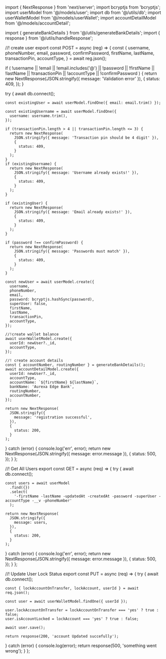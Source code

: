 import { NextResponse } from 'next/server';
import bcryptjs from 'bcryptjs';
import userModel from '@/models/user';
import db from '@/utils/db';
import userWalletModel from '@/models/userWallet';
import accountDetailModel from '@/models/accountDetail';

import { generateBankDetails } from '@/utils/generateBankDetails';
import { response } from '@/utils/handleResponse';

//! create user
export const POST = async (reg) => {
const {
username,
phoneNumber,
email,
password,
confirmPassword,
firstName,
lastName,
transactionPin,
accountType,
} = await reg.json();

if (
!username ||
!email ||
!email.includes('@') ||
!password ||
!firstName ||
!lastName ||
!transactionPin ||
!accountType ||
!confirmPassword
) {
return new NextResponse(JSON.stringify({ message: 'Validation error' }), {
status: 409,
});
}

try {
await db.connect();

    const existingUser = await userModel.findOne({ email: email.trim() });

    const existingUsername = await userModel.findOne({
      username: username.trim(),
    });

    if (transactionPin.length > 4 || transactionPin.length <= 3) {
      return new NextResponse(
        JSON.stringify({ message: 'Transaction pin should be 4 digit' }),
        {
          status: 409,
        }
      );
    }
    if (existingUsername) {
      return new NextResponse(
        JSON.stringify({ message: 'Username already exists!' }),
        {
          status: 409,
        }
      );
    }

    if (existingUser) {
      return new NextResponse(
        JSON.stringify({ message: 'Email already exists!' }),
        {
          status: 409,
        }
      );
    }

    if (password !== confirmPassword) {
      return new NextResponse(
        JSON.stringify({ message: 'Passwords must match' }),
        {
          status: 409,
        }
      );
    }

    const newUser = await userModel.create({
      username,
      phoneNumber,
      email,
      password: bcryptjs.hashSync(password),
      superUser: false,
      firstName,
      lastName,
      transactionPin,
      accountType,
    });

    //!create wallet balance
    await userWalletModel.create({
      userId: newUser?._id,
      accountType,
    });

    //! create account details
    const { accountNumber, routingNumber } = generateBankDetails();
    await accountDetailModel.create({
      userId: newUser?._id,
      accountType,
      accountName: `${firstName} ${lastName}`,
      bankName: 'Aurexa Edge Bank',
      routingNumber,
      accountNumber,
    });

    return new NextResponse(
      JSON.stringify({
        message: 'registration successful',
      }),
      {
        status: 200,
      }
    );

} catch (error) {
console.log('err', error);
return new NextResponse(JSON.stringify({ message: error.message }), {
status: 500,
});
}
};

//! Get All Users
export const GET = async (req) => {
try {
await db.connect();

    const users = await userModel
      .find({})
      .select(
        '-firstName -lastName -updatedAt -createdAt -password -superUser -accountType -__v -phoneNumber'
      );

    return new NextResponse(
      JSON.stringify({
        message: users,
      }),
      {
        status: 200,
      }
    );

} catch (error) {
console.log('err', error);
return new NextResponse(JSON.stringify({ message: error.message }), {
status: 500,
});
}
};

//! Update User Lock Status
export const PUT = async (req) => {
try {
await db.connect();

    const { lockAccountOnTransfer, lockAccount, userId } = await req.json();

    const user = await userWalletModel.findOne({ userId });

    user.lockAccountOnTransfer = lockAccountOnTransfer === 'yes' ? true : false;
    user.isAccountLocked = lockAccount === 'yes' ? true : false;

    await user.save();

    return response(200, 'account Updated succefully');

} catch (error) {
console.log(error);
return response(500, 'something went wrong');
}
};
